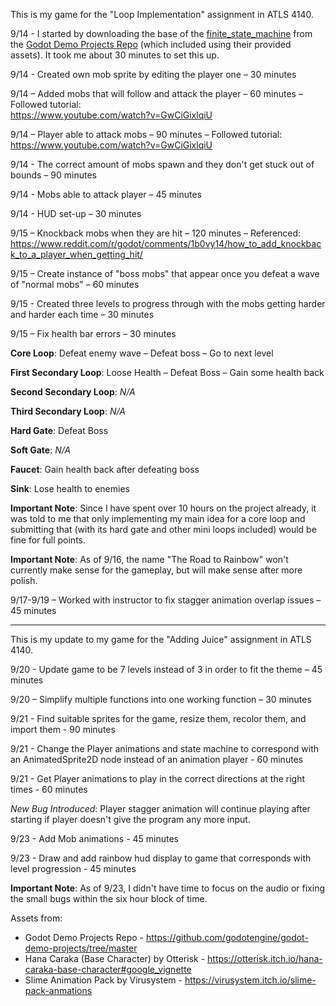 This is my game for the "Loop Implementation" assignment in ATLS 4140.

9/14 - I started by downloading the base of the [finite_state_machine](https://github.com/godotengine/godot-demo-projects/tree/master/2d/finite_state_machine) from the [Godot Demo Projects Repo](https://github.com/godotengine/godot-demo-projects/tree/master) (which included using their provided assets). It took me about 30 minutes to set this up.

9/14 - Created own mob sprite by editing the player one – 30 minutes

9/14 – Added mobs that will follow and attack the player – 60 minutes – Followed tutorial:  
https://www.youtube.com/watch?v=GwCiGixlqiU

9/14 – Player able to attack mobs – 90 minutes – Followed tutorial:  
https://www.youtube.com/watch?v=GwCiGixlqiU

9/14 - The correct amount of mobs spawn and they don't get stuck out of bounds – 90 minutes

9/14 - Mobs able to attack player – 45 minutes

9/14 - HUD set-up – 30 minutes

9/15 – Knockback mobs when they are hit – 120 minutes – Referenced:
https://www.reddit.com/r/godot/comments/1b0vy14/how_to_add_knockback_to_a_player_when_getting_hit/

9/15 – Create instance of "boss mobs" that appear once you defeat a wave of "normal mobs" – 60 minutes

9/15 - Created three levels to progress through with the mobs getting harder and harder each time – 30 minutes

9/15 – Fix health bar errors – 30 minutes

**Core Loop**: Defeat enemy wave – Defeat boss – Go to next level

**First Secondary Loop**: Loose Health – Defeat Boss – Gain some health back

**Second Secondary Loop**: *N/A*

**Third Secondary Loop**:  *N/A*

**Hard Gate**: Defeat Boss

**Soft Gate**: *N/A*

**Faucet**: Gain health back after defeating boss

**Sink**: Lose health to enemies

**Important Note**: Since I have spent over 10 hours on the project already, it was told to me that only implementing my main idea for a core loop and submitting that (with its hard gate and other mini loops included) would be fine for full points.

**Important Note**: As of 9/16, the name "The Road to Rainbow" won't currently make sense for the gameplay, but will make sense after more polish.

9/17-9/19 – Worked with instructor to fix stagger animation overlap issues – 45 minutes

--------------------------------------------------------------------------------------

This is my update to my game for the "Adding Juice" assignment in ATLS 4140.

9/20 - Update game to be 7 levels instead of 3 in order to fit the theme – 45 minutes

9/20 – Simplify multiple functions into one working function – 30 minutes

9/21 - Find suitable sprites for the game, resize them, recolor them, and import them - 90 minutes

9/21 - Change the Player animations and state machine to correspond with an AnimatedSprite2D node instead of an animation player - 60 minutes

9/21 - Get Player animations to play in the correct directions at the right times - 60 minutes

*New Bug Introduced*: Player stagger animation will continue playing after starting if player doesn't give the program any more input.

9/23 - Add Mob animations - 45 minutes

9/23 - Draw and add rainbow hud display to game that corresponds with level progression - 45 minutes

**Important Note**: As of 9/23, I didn't have time to focus on the audio or fixing the small bugs within the six hour block of time.

Assets from:  

- Godot Demo Projects Repo - https://github.com/godotengine/godot-demo-projects/tree/master  
- Hana Caraka (Base Character) by Otterisk - https://otterisk.itch.io/hana-caraka-base-character#google_vignette  
- Slime Animation Pack by Virusystem - https://virusystem.itch.io/slime-pack-anmations  

